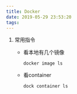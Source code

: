 ```yaml
---
title: Docker
date: 2019-05-29 23:53:20
tags:
---
```


1. 常用指令

   - 看本地有几个镜像

     `docker image ls`

   - 看container

     `dock container ls`